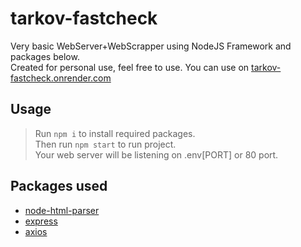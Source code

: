 # tarkov-fastcheck
Very basic WebServer+WebScrapper using NodeJS Framework and packages below.  
Created for personal use, feel free to use. 
You can use on [tarkov-fastcheck.onrender.com](https://tarkov-fastcheck.onrender.com/)

## Usage
>Run `npm i` to install required packages.  
Then run `npm start` to run project.  
Your web server will be listening on .env[PORT] or 80 port.

## Packages used
  * [node-html-parser](https://github.com/node-projects/node-html-parser)
  * [express](https://expressjs.com)
  * [axios](https://axios-http.com/docs/intro)

